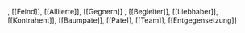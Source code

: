 , [[Feind]], [[Alliierte]], [[Gegnern]]
, [[Begleiter]], [[Liebhaber]], [[Kontrahent]], [[Baumpate]], [[Pate]], [[Team]], [[Entgegensetzung]]